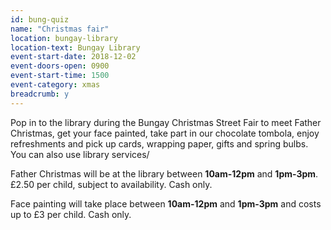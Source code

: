 ```yaml
---
id: bung-quiz
name: "Christmas fair"
location: bungay-library
location-text: Bungay Library
event-start-date: 2018-12-02
event-doors-open: 0900
event-start-time: 1500
event-category: xmas
breadcrumb: y
---
```


Pop in to the library during the Bungay Christmas Street Fair to meet Father Christmas, get your face painted, take part in our chocolate tombola, enjoy refreshments and pick up cards, wrapping paper, gifts and spring bulbs. You can also use library services/

Father Christmas will be at the library between **10am-12pm** and **1pm-3pm**. £2.50 per child, subject to availability. Cash only.

Face painting will take place between **10am-12pm** and **1pm-3pm** and costs up to £3 per child. Cash only.
